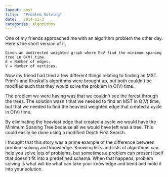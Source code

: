 ```yaml
---
layout: post
title:  "Problem Solving"
date:   2014-11-3
categories: Algorithms
---
```


One of my friends approached me with an algorithm problem the other day. Here's
the short version of it.

```
Given an undirected weighted graph where E=V find the minimum spaning tree in O(V) time.
E = Number of edges.
V = Number of vertices.
```

Now my friend had tried a few different things relating to finding an MST.
Prim's and Kruskal's algorithms were brought up, but both couldn't be modified
such that they would solve the problem in O(V) time.

The problem we were having was that we couldn't see the forest through the
trees. The solution wasn't that we needed to find an MST in O(V) time, but that
we needed to find the heaviest weighted edge that created a cycle in O(V) time.

By eliminating the heaviest edge that created a cycle we would have the Minimum
Spaning Tree because all we would have left was a tree. This could easily be done
using a modified Depth First Search.

I thought that this story was a prime example of the difference between problem
solving and knowledge. Knowing lists and lists of algorithms can help you solve
lots of problems, but sometimes a problem can present itself that doesn't fit into
a predefined schema. When that happens, problem solving is what will be what can
take your knowledge and bend and mold it into your solution.
